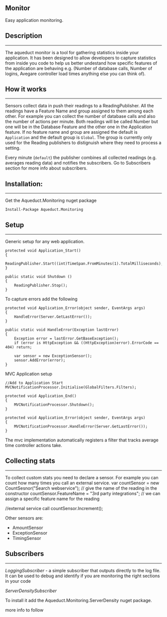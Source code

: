 Monitor
----------

Easy application monitoring. 

Description
------
------

The aqueduct monitor is a tool for gathering statistics inside your application. It has been designed to allow developers to capture statistics from inside you code to help us better 
undestand how specific features of the application are behaving e.g. (Number of database calls, Number of logins, Avegare controller load times anything else you can think of).

How it works
------
------

Sensors collect data in push their readings to a ReadingPublisher. All the readings have a Feature Name and group assigned to them among each other. For example you can collect the number 
of database calls and also the number of actions per minute. Both readings will be called Number but one will be in the Database Feature and the other one in the Application feature. 
If no feature name and group are assigned the default is `Application` and the default group is `Global`. The group is currently only used for the Reading publishers to distignuish 
where they need to process a setting. 

Every minute (`default`) the publisher combines all collected readings (e.g. averages reading data) and notifies the subscribers. 
Go to Subscribers section for more info about subscribers. 


Installation:
------------
------------

Get the Aqueduct.Monitoring nuget package

    Install-Package Aqueduct.Monitoring

Setup
-----
-----
	
Generic setup for any web application. 

    protected void Application_Start() 
	{
		ReadingPublisher.Start((int)TimeSpan.FromMinutes(1).TotalMilliseconds);
	}

	public static void Shutdown ()
    {
        ReadingPublisher.Stop();
    }

To capture errors add the following
     
	protected void Application_Error(object sender, EventArgs args)
    {
        HandleError(Server.GetLastError());
    }
		
	public static void HandleError(Exception lastError)
    {
        Exception error = lastError.GetBaseException();
        if (error is HttpException && ((HttpException)error).ErrorCode == 404) return;
            
        var sensor = new ExceptionSensor();
        sensor.AddError(error);
    }

MVC Application setup

	//Add to Application Start
	MVCNotificationProcessor.Initialise(GlobalFilters.Filters);	

	protected void Application_End()
    {
        MVCNotificationProcessor.Shutdown();
    }

    protected void Application_Error(object sender, EventArgs args)
    {
        MVCNotificationProcessor.HandleError(Server.GetLastError());
    }

The mvc implementation automatically registers a filter that tracks average time controller actions take. 

Collecting stats
---------------
---------------

To collect custom stats you need to declare a sensor. For example you can count how many times you call an external service.
   var countSensor = new CountSesnor("Search webservice"); // give the name of the reading in the constructor
   countSensor.FeatureName = "3rd party integrations"; // we can assign a specific feature name for the reading

   //external service call
   countSensor.Increment(); 

Other sensors are:
 - AmountSensor
 - ExceptionSensor
 - TimingSensor


 Subscribers
 ---------------
 ---------------

 *LoggingSubscriber* - a simple subscriber that outputs directly to the log file. It can be used to debug and identify if you are monitoring the right sections in your code

 *ServerDensitySubscriber*
 
 To install it add the Aqueduct.Monitoring.ServerDensity nuget package.

 more info to follow


  
	


